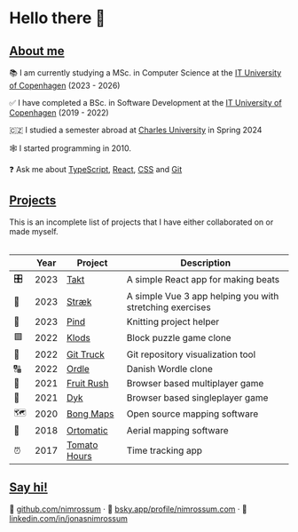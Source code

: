 # Hello there 👋

## [About me](#about-me)

📚 I am currently studying a MSc. in Computer Science at the [IT University of Copenhagen](https://en.itu.dk) (2023 - 2026)

✅ I have completed a BSc. in Software Development at the [IT University of Copenhagen](https://en.itu.dk) (2019 - 2022)

🇨🇿 I studied a semester abroad at [Charles University](https://cuni.cz/UKEN-1.html) in Spring 2024

🕸️ I started programming in 2010.

❓ Ask me about [TypeScript](https://www.typescriptlang.org/), [React](https://react.dev/), [CSS](https://developer.mozilla.org/en-US/docs/Web/CSS) and [Git](https://git-scm.com/)

## [Projects](#projects)

This is an incomplete list of projects that I have either collaborated on or made myself.
<br/><br/>

| &nbsp; | Year | Project                                                 | Description                                              |
| ------ | ---- | ------------------------------------------------------- | -------------------------------------------------------- |
| 🎛️     | 2023 | [Takt](https://takt.nimrossum.com/)                     | A simple React app for making beats                      |
| 🧍     | 2023 | [Stræk](https://straek.nimrossum.com/)                  | A simple Vue 3 app helping you with stretching exercises |
| 🧶     | 2023 | [Pind](https://pind.nimrossum.com/)                     | Knitting project helper                                  |
| 🟩     | 2022 | [Klods](https://klods.nimrossum.com/)                   | Block puzzle game clone                                  |
| 🚛     | 2022 | [Git Truck](https://git-truck.github.io/git-truck/GitTruckTeaser)    | Git repository visualization tool                        |
| 🔠     | 2022 | [Ordle](https://ordle.nimrossum.com/)                   | Danish Wordle clone                                      |
| 🐒     | 2021 | [Fruit Rush](https://fruit-rush.nimrossum.com/)         | Browser based multiplayer game                           |
| 🦅     | 2021 | [Dyk](https://dyk.nimrossum.com/)                       | Browser based singleplayer game                          |
| 🗺      | 2020 | [Bong Maps](https://github.com/bong-inc/bong-maps)      | Open source mapping software                             |
| 🤖     | 2018 | [Ortomatic](https://apps.dronekompagniet.dk/ortomatic/) | Aerial mapping software                                  |
| ⏰     | 2017 | [Tomato Hours](https://tomato-hours.nimrossum.com/)     | Time tracking app                                        |

## [Say hi!](#say-hi)

🐙 [github.com/nimrossum](https://github.com/nimrossum)  &middot;
🦋 [bsky.app/profile/nimrossum.com](https://bsky.app/profile/nimrossum.com) &middot;
💼 [linkedin.com/in/jonasnimrossum](https://www.linkedin.com/in/jonasnimrossum)
